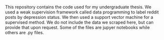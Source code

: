 This repository contains the code used for my undergraduate thesis. We used a weak supervision framework called data programming to label reddit posts by depression status. We then used a support vector machine for a supervised method. We do not include the data we scraped here, but can provide that upon request. Some of the files are jupyer notebooks while others are .py files.

